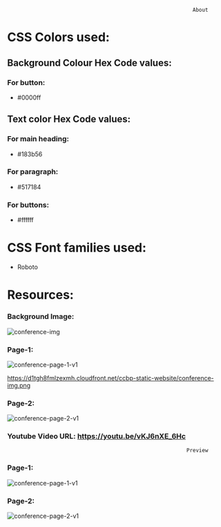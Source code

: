                                                                 About

# CSS Colors used:
## Background Colour Hex Code values:
### For button: 
* #0000ff
## Text color Hex Code values:
### For main heading: 
* #183b56
### For paragraph:
* #517184
### For buttons:
* #ffffff
# CSS Font families used:
* Roboto

# Resources:
### Background Image:
![conference-img](https://user-images.githubusercontent.com/99186533/202964323-a7142e30-e81d-4660-8f30-4cebea995aa2.png)



### Page-1:


![conference-page-1-v1](https://user-images.githubusercontent.com/99186533/202964335-aa828296-3a3f-4705-b77a-0005e2796b45.png)





https://d1tgh8fmlzexmh.cloudfront.net/ccbp-static-website/conference-img.png

### Page-2:

![conference-page-2-v1](https://user-images.githubusercontent.com/99186533/202964347-de57ed3d-e6c5-45af-b6ef-a95cd92dc8f3.png)

### Youtube Video URL: https://youtu.be/vKJ6nXE_6Hc







                                                              
                              
                                                              Preview
### Page-1:

![conference-page-1-v1](https://user-images.githubusercontent.com/99186533/202964503-ac114aa3-c4ca-4e44-a81b-9fec399cd699.png)



### Page-2:

![conference-page-2-v1](https://user-images.githubusercontent.com/99186533/202964511-e7ea9bd5-0d0d-4b19-afda-74108a2c9487.png)


